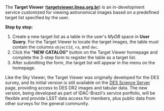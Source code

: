 The **Target Viewer** ([**targetviewer.linea.org.br**](https://targetviewer.linea.org.br)) is an in-development service customized for viewing astronomical images based on a predefined target list specified by the user.

**Step by step:**
1. Create a new target list as a table in the user's *MyDB* space in **User Query**. For the Target Viewer to locate the target images, the table must contain the columns `objectId`, `ra`, and `dec`.
2. Click the **"NEW CATALOG"** button on the Target Viewer homepage and complete the 3-step form to register the table as a target list.
3. After submitting the form, the target list will appear in the menu on the homepage.

Like the Sky Viewer, the Target Viewer was originally developed for the DES survey, and its initial version is still available on the [DES Science Server](https://scienceserver.linea.org.br/) page, providing access to DES DR2 images and tabular data. The new version, being developed as part of IDAC-Brazil's service portfolio, will be flexible and provide LSST data access for members, plus public data from other surveys for the general community.
